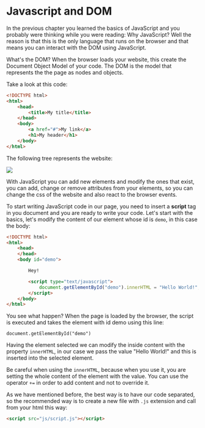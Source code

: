 # Javascript and DOM

In the previous chapter you learned the basics of JavaScript and you probably were thinking while you were reading: Why JavaScript? Well the reason is that this is the only language that runs on the browser and that means you can interact with the DOM using JavaScript.

What's the DOM? When the browser loads your website, this create the Document Object Model of your code. The DOM is the model that represents the the page as nodes and objects.

Take a look at this code:

```html
<!DOCTYPE html>
<html>
    <head>
        <title>My title</title>
    </head>
    <body>
        <a href="#">My link</a>
        <h1>My header</h1>
    </body>
</html>
```

The following tree represents the website:

![](https://www.w3schools.com/js/pic_htmltree.gif)

With JavaScript you can add new elements and modify the ones that exist, you can add, change or remove attributes from your elements, so you can change the css of the website and also react to the browser events.

To start writing JavaScript code in our page, you need to insert a **script** tag in you document and you are ready to write your code. Let's start with the basics, let's modify the content of our element whose id is `demo`, in this case the body:

```html
<!DOCTYPE html>
<html>
    <head>
    </head>
    <body id="demo">

        Hey!

        <script type="text/javascript">
            document.getElementById("demo").innerHTML = "Hello World!";
        </script>
    </body>
</html>
```

You see what happen? When the page is loaded by the browser, the script is executed and takes the element with id demo using this line:

`document.getElementById("demo")`

Having the element selected we can modify the inside content with the property `innerHTML`, in our case we pass the value "Hello World!" and this is inserted into the selected element.

Be careful when using the `innerHTML`, because when you use it, you are setting the whole content of the element with the value. You can use the operator `+=` in order to add content and not to override it.










As we have mentioned before, the best way is to have our code separated, so the recommended way is to create a new file with `.js` extension and call from your html this way:

```html
<script src="js/script.js"></script>
```
